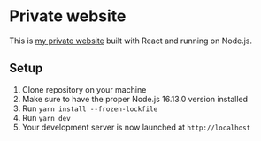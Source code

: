 # Private website

This is [my private website](https://acschmid.com) built with React and running on Node.js.

## Setup

1. Clone repository on your machine
2. Make sure to have the proper Node.js 16.13.0 version installed
3. Run `yarn install --frozen-lockfile`
4. Run `yarn dev`
5. Your development server is now launched at `http://localhost`

